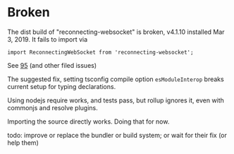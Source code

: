 # Broken

The dist build of "reconnecting-websocket" is broken, v4.1.10  installed Mar 3, 2019. It fails to import via
```
import ReconnectingWebSocket from 'reconnecting-websocket';
```

See [95](https://github.com/pladaria/reconnecting-websocket/issues/95) (and other filed issues)  
 

The suggested fix, setting tsconfig compile option `esModuleInterop` breaks current setup for typing declarations.

Using nodejs require works, and tests pass, but rollup ignores it, even with commonjs and resolve plugins.

Importing the source directly works. Doing that for now. 

todo: improve or replace the bundler or build system; or wait for their fix (or help them)  
   
